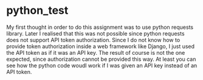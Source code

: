 # python_test

My first thought in order to do this assignment was to use python requests library. Later I realised that this was not possible
since python requests does not support API token authorization. Since I do not know how to provide token authorization inside a
web framework like Django, I just used the API token as if it was an API key. The result of course is not the one expected,
since authorization cannot be provided this way. At least you can see how the python code woudl work if I was given an API key
instead of an API token.
